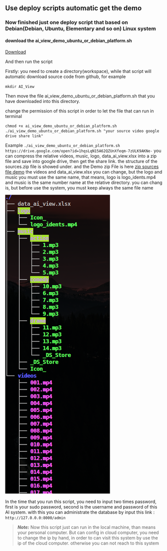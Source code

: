## Use deploy scripts automatic get the demo

### Now finished just one deploy script that based on Debian(Debian, Ubuntu, Elementary and so on) Linux system 

#### download the ai_view_demo_ubuntu_or_debian_platform.sh

[Download](https://minhaskamal.github.io/DownGit/#/home?url=https://github.com/YueNing/AI_View/blob/master/deploy_scripts/demos/ai_view_demo_ubuntu_or_debian_platform.sh)

And then run the script

Firstly: you need to create a directory(workspace), while that script will automatic download source code from github, for example

`mkdir AI_View`

Then move the file ai_view_demo_ubuntu_or_debian_platform.sh that you have downloaded into this directory.

change the permission of this script in order to let the file that can run in terminal

```
chmod +x ai_view_demo_ubuntu_or_debian_platform.sh
./ai_view_demo_ubuntu_or_debian_platform.sh "your source video google drive share link"
```

Example `./ai_view_demo_ubuntu_or_debian_platform.sh https://drive.google.com/open?id=1hqsLqN15A62QZUnXfeqm-7zULK9AKNe-`
you can compress the relative videos, music, logo, data_ai_view.xlsx into a zip file and save into google drive, then get the share link. the structure of the sources.zip file is showed under. and the Demo zip File is here [zip sources file demo](https://drive.google.com/open?id=1hqsLqN15A62QZUnXfeqm-7zULK9AKNe-)
the videos and data_ai_view.xlsx you can change, but the logo and music you must use the same name, that means, logo is logo_idents.mp4 and music is the same number name at the relative directory. you can chang is, but before use the system, you must keep always the same file name

![structure](images/structure.png)

In the time that you run this script, you need to input two times password, first is your sudo password, second is the username and password of this AI system. with this you can administrate the database by input this link : `http://127.0.0.0:8000/admin`

> ***Note:*** Now this script just can run in the local machine, than means your personal computer. But can config in cloud computer, you need to change the ip by hand, in order to can visit this system by use the ip of the cloud computer. otherwise you can not reach to this system